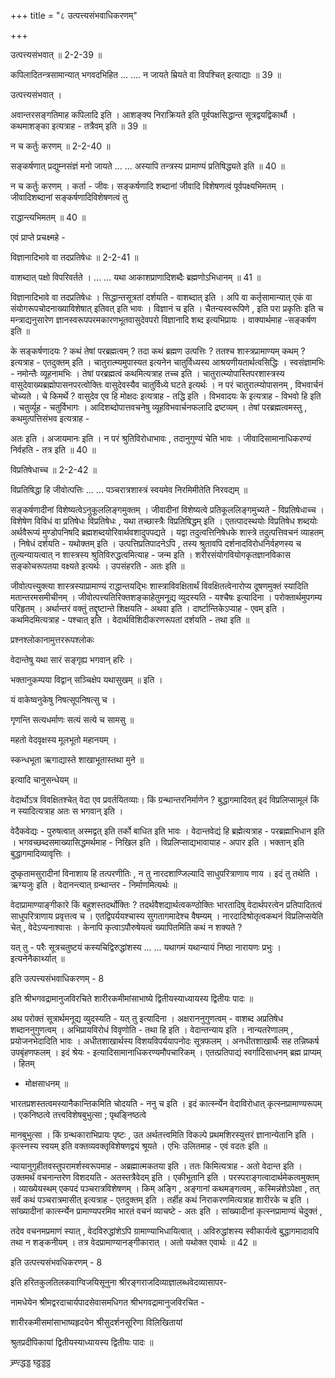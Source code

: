 +++
title = "८ उत्पत्त्यसंभवाधिकरणम्"

+++

उत्पत्त्यसंभवात् ॥ 2-2-39 ॥

कपिलादितन्त्रसामान्यात् भगवदभिहित ... .... न जायते म्रियते वा विपश्चित् इत्याद्याः ॥ 39 ॥

उत्पत्त्यसंभवात् ।

अवान्तरसङ्गतिमाह कपिलादि इति । आशङ्क्य निराक्रियते इति पूर्वपक्षसिद्धान्त सूत्रद्वयद्विकार्थौ । कथमाशङ्का इत्यत्राह - तत्रैवम् इति ॥ 39 ॥

न च कर्तुः करणम् ॥ 2-2-40 ॥

सङ्कर्षणात् प्रद्युम्नसंज्ञं मनो जायते ... ... अस्यापि तन्त्रस्य प्रामाण्यं प्रतिषिद्ध्यते इति ॥ 40 ॥

न च कर्तुः करणम् । कर्ता - जीवः। सङ्कर्षणादि शब्दानां जीवादि विशेषणत्वं पूर्वपक्ष्यभिमतम् । जीवादिशब्दानां सङ्कर्षणादिविशेषणत्वं तु

राद्धान्त्यभिमतम् ॥ 40 ॥

एवं प्राप्ते प्रचक्ष्महे -

विज्ञानादिभावे वा तदप्रतिषेधः ॥ 2-2-41 ॥

वाशब्दात् पक्षो विपरिवर्तते । ... ... यथा आकाशप्राणादिशब्दैः ब्रह्मणोऽभिधानम् ॥ 41 ॥

विज्ञानादिभावे वा तदप्रतिषेधः । सिद्धान्तसूत्रतां दर्शयति - वाशब्दात् इति । अपि वा कर्तृसामान्यात् एकं वा संयोगरूपचोदनाख्याविशेषात् इतिवत् इति भावः । विज्ञानं च इति । चैतन्यस्वरूपिणे , इति परा प्रकृतिः इति च मन्त्राद्यनुसारेण ज्ञानस्वरूपपरमकारणभूतवासुदेवपरो विज्ञानादि शब्द इत्यभिप्रायः । वाक्यार्थमाह -सङ्कर्षण इति ॥

के सङ्कर्षणादयः ? कथं तेषां परब्रह्मत्वम् ? तदा कथं ब्रह्मण उत्पत्तिः ? ततश्च शास्त्रप्रामाण्यम् कथम् ? इत्यत्राह - एतदुक्तम् इति । चातुरात्म्यमुपास्यत इत्यनेन चातुर्विध्यस्य आश्रयणीयतार्थत्वसिद्धिः । स्वसंज्ञामभिः - नमोन्तैः व्यूहनामभिः । तेषां परब्रह्मत्वं कथमित्यत्राह तच्च इति । चातुरात्म्योपास्तिपरशास्त्रस्य वासुदेवाख्यब्रह्मोपासनपरत्वोक्तिः वासुदेवस्यैव चातुर्विध्ये घटते इत्यर्थः । न परं चातुरात्म्योपासनम् , विभवार्चनं चोच्यते । चे किमर्थे ? वासुदेव एव हि मोक्षदः इत्यत्राह - तद्धि इति । विभवादयः के इत्यत्राह - विभवो हि इति । चतुर्व्यूह - चतुर्विभागः । आदिशब्दोपात्तवचनेषु व्यूहविभवार्चनफलादि द्रष्टव्यम् । तेषां परब्रह्मत्वमस्तु , कथमुत्पत्तिसंभव इत्यत्राह -

अतः इति । अजायमानः इति । न परं श्रुतिविरोधाभावः , तदानुगुण्यं चेति भावः । जीवादिसामानाधिकरण्यं निर्वहति - तत्र इति ॥ 40 ॥

विप्रतिषेधाच्च ॥ 2-2-42 ॥

विप्रतिषिद्धा हि जीवोत्पत्तिः ... ... पञ्चरात्रशास्त्रं स्वयमेव निरमिमीतेति निरवद्यम् ॥

सङ्कर्षणादीनां विशेष्यत्वेऽनुकूललिङ्गमुक्तम् । जीवादीनां विशेष्यत्वे प्रतिकूललिङ्गमुच्यते - विप्रतिषेधाच्च । विशेषेण विविधं वा प्रतिषेधः विप्रतिषेधः , यथा तच्छास्त्रैः विप्रतिषिद्धम् इति । एतत्पादस्थयोः विप्रतिषेध शब्दयोः अर्थवैरूप्यं मुण्डोपनिषदि ब्रह्मशब्दयोरिवार्थवशादुपपद्यते । यद्वा तदुत्वत्तिनिषेधके शास्त्रे तदुत्पत्तिवचनं व्याहतम् । निषेधं दर्शयति - यथोक्तम् इति । उत्पत्तिप्रतिपादनेऽपि , तस्य श्रुतावपि दर्शनादविरोधनिर्वहणस्य च तुल्यन्यायत्वात् न शास्त्रस्य श्रुतिविरुद्धत्वमित्याह - जन्म इति । शरीरसंयोगवियोगकृतज्ञानविकास सङ्कोचरूपतया वक्ष्यते इत्यर्थः । उपसंहरति - अतः इति ॥

जीवोत्पत्त्युक्त्या शास्त्रस्याप्रामाण्यं राद्धान्तयद्भिः शास्त्राविवक्षितार्थं विवक्षितत्वेनारोप्य दूषणमुक्तं स्यादिति मतान्तरमसमीचीनम् । जीवोत्पत्त्यतिरिक्तशङ्काहेतुमनूद्य व्युदस्यति - यश्चैषः इत्यादिना । परोक्तार्थमुपगम्य परिहृतम् । अर्थान्तरं वक्तुं तद्दृष्टान्ते शिक्षयति - अथवा इति । दार्ष्टान्तिकेऽप्याह - एवम् इति । कथमिदमित्यत्राह - पश्चात् इति । वेदार्थविशिदीकरणरूपतां दर्शयति - तथा इति ॥

प्रश्नश्लोकानामुत्तररूपश्लोकः

वेदान्तेषु यथा सारं सङ्गृह्य भगवान् हरिः ।

भक्तानुकम्पया विद्वान् सञ्चिक्षेप यथासुखम् ॥ इति ।

यं वाकेष्वनुकेषु निषत्सूपनिषत्सु च ।

गृणन्ति सत्यधर्माणः सत्यं सत्ये च सामसु ॥

महतो वेदवृक्षस्य मूलभूतो महानयम् ।

स्कन्धभूता ऋगाद्यास्ते शाखाभूतास्तथा मुने ॥

इत्यादि चानुसन्धेयम् ॥

वेदार्थोऽत्र विवक्षितश्चेत् वेदा एव प्रवर्तयितव्याः। किं ग्रन्थान्तरनिर्माणेन ? बुद्धागमादिवत् इदं विप्रलिप्सामूलं किं न स्यादित्यत्राह अतः स भगवान् इति ।

वेदैकवेद्यः - पुरुषत्वात् अस्मद्वत् इति तर्को बाधित इति भावः । वेदान्तवेद्यं हि ब्रह्मेत्यत्राह - परब्रह्माभिधान इति । भगवच्छब्दसमाख्यासिद्धमर्थमाह - निखिल इति । विप्रलिप्साद्यभावायाह - अपार इति । भक्तान् इति बुद्धागमादिव्यावृत्तिः ।

दुष्कृतामसुरादीनां विनाशाय हि तत्परणीतिः , न तु नारदशाण्जिल्यादि साधुपरित्राणाय णाय । इदं तु तथेति । ऋग्यजुः इति । वेदानन्त्यात् ग्रन्थान्तर - निर्माणमित्यर्थः ॥

वेदाप्रामाण्याङ्गीकारे किं बहुशस्तदर्थोक्तिः ? तदर्थवैशद्यार्थत्वकण्ठोक्तिः भारतादिषु वेदार्थपरत्वेन प्रतिपादितत्वं साधुपरित्राणाय प्रवृत्तत्व च । एतद्विपर्ययश्चास्य सुगतागमादेश्च वैषम्यम् । नारदादिश्रोतृत्वकथनं विप्रलिप्सयेति चेत् , वेदेऽप्यनाश्वासः । केनापि कृत्वाऽपौरुषेयत्वं ख्यापितमिति कथं न शक्यते ?

यत् तु - परैः सूत्रचतुष्टयं कस्यचिद्विरुद्धांशस्य ... ... यथागमं यथान्यायं निष्ठा नारायणः प्रभुः । इत्यनेनैकार्थ्यात् ॥

इति उत्पत्त्यसंभवाधिकरणम् - 8

इति श्रीभगवद्रामानुजविरचिते शारीरकमीमांसाभाष्ये द्वितीयस्याध्यायस्य द्वितीयः पादः ॥

अथ परोक्तं सूत्रार्थमनूद्य व्युदस्यति - यत् तु इत्यादिना । अक्षराननुगुणत्वम् - वाशब्द अप्रतिषेध शब्दाननुगुणत्वम् । अभिप्रायविरोधं विवृणोति - तथा हि इति । वेदान्तन्याय इति । नान्यतरेणालम् , प्रयोजनभेदादिति भावः । अधीतशाखार्थस्य विशयविपर्ययापनोदः सूत्रफलम् । अनधीतशाखार्थैः सह तन्निष्कर्ष उपबृंहणफलम् । इदं श्रेयः - इत्यादिसामानाधिकरण्यमौपचारिकम् । एतत्प्रतिपाद्यं स्वर्गादिसाधनम् ब्रह्म प्राप्यम् । हितम्

- मोक्षसाधनम् ॥

भारतप्रशस्तत्वमस्यानैकान्तिकमिति चोदयति - ननु च इति । इदं कार्त्स्न्येन वेदाविरोधात् कृत्स्नप्रामाण्यरूपम् । एकनिष्ठत्वे तत्त्वविशेषबुभुत्सा ; पृथङ्निष्ठत्वे

मानबुभुत्सा । किं ग्रन्थकाराभिप्रायः पृष्टः , उत अर्थतत्त्वमिति विकल्पे प्रथमशिरस्युत्तरं ज्ञानान्येतानि इति । कृत्स्नस्य स्वयम् इति वक्तव्यवक्तृविशेषणद्वयं श्रूयते । एभिः उलितमाह - एवं वदतः इति ॥

न्यायानुगृहीतवस्तुपरामर्शस्वरूपमाह - अब्रह्मात्मकतया इति । ततः किमित्यत्राह - अतो वेदान्त इति । उक्तमर्थं वचनान्तरेण विशदयति - अतस्तत्रैवेदम् इति । एकीभूतानि इति । परस्पराङ्गत्वादार्थमेकत्वमुक्तम् । व्याख्येयस्थम् एकपदं पञ्चरात्रविशेषणम् । किम् अङ्गि , अङ्गानां कथमङ्गत्वम् , कस्मिन्नंशेऽपेक्षा , तत् सर्वं कथं पञ्चरात्रमासीत् इत्यत्राह - एतदुक्तम् इति । तर्हीह कथं निराकरणमित्यत्राह शारीरके च इति । सांख्यादीनां कार्त्स्न्येन प्रामाण्यपरमिव भारतं वचनं व्याचष्टे - अतः इति । सांख्यादीनां कृत्स्नप्रामाण्यं चेदुक्तं ,

तदेव वचनमप्रमाणं स्यात् , वेदविरुद्धांशेऽपि ग्रामाण्याभिधायित्वात् । अविरुद्धांशस्य स्वीकार्यत्वे बुद्धागमादावपि तथा न शङ्कनीयम् । तत्र वेदप्रामाण्यानङ्गीकारात् । अतो यथोक्त एवार्थः ॥ 42 ॥

इति उत्पत्त्यसंभवधिकरणम् - 8

इति हरितकुलतिलकवाग्विजयिसूनुना श्रीरङ्गराजदिव्याज्ञालब्धवेदव्यासापर-

नामधेयेन श्रीमद्वरदाचार्यपादसेवासमधिगत श्रीभगवद्रामानुजविरचित -

शारीरकमीसमांसाभाष्यहृदयेन श्रीसुदर्शनसूरिणा विलिखितायां

श्रुतप्रदीपिकायां द्वितीयस्याध्यायस्य द्वितीयः पादः ॥

च्र्ण्त्द्धड्ड घ्ठ्ठड्डठ्ठ